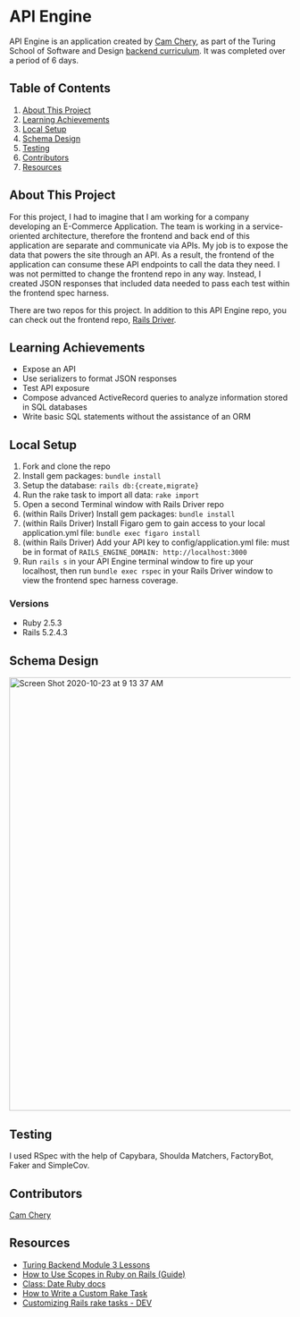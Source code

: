 # API Engine

API Engine is an application created by [Cam Chery](https://github.com/ckccameron), as part of the Turing School of Software and Design [backend curriculum](https://backend.turing.io/module3/projects/viewing_party). It was completed over a period of 6 days.

## Table of Contents
1. [About This Project](#about_this_project)
2. [Learning Achievements](#learning_achievements)
3. [Local Setup](#setup)
4. [Schema Design](#schema)
5. [Testing](#testing)
6. [Contributors](#contributors)
7. [Resources](#resources)

## About This Project <a name="about_this_project"></a>

For this project, I had to imagine that I am working for a company developing an E-Commerce Application. The team is working in a service-oriented architecture, therefore the frontend and back end of this application are separate and communicate via APIs. My job is to expose the data that powers the site through an API. As a result, the frontend of the application can consume these API endpoints to call the data they need. I was not permitted to change the frontend repo in any way. Instead, I created JSON responses that included data needed to pass each test within the frontend spec harness.

There are two repos for this project. In addition to this API Engine repo, you can check out the frontend repo, [Rails Driver](https://github.com/ckccameron/rails_driver).

## Learning Achievements <a name="learning_achievements"></a>
- Expose an API 
- Use serializers to format JSON responses 
- Test API exposure 
- Compose advanced ActiveRecord queries to analyze information stored in SQL databases 
- Write basic SQL statements without the assistance of an ORM

## Local Setup <a name="setup"></a>

1. Fork and clone the repo
2. Install gem packages: `bundle install`
3. Setup the database: `rails db:{create,migrate}`
4. Run the rake task to import all data: `rake import`
5. Open a second Terminal window with Rails Driver repo
5. (within Rails Driver) Install gem packages: `bundle install`
6. (within Rails Driver) Install Figaro gem to gain access to your local application.yml file: `bundle exec figaro install`
7. (within Rails Driver) Add your API key to config/application.yml file: must be in format of `RAILS_ENGINE_DOMAIN: http://localhost:3000`
8. Run `rails s` in your API Engine terminal window to fire up your localhost, then run `bundle exec rspec` in your Rails Driver window to view the frontend spec harness coverage.

  ### Versions

  - Ruby 2.5.3
  - Rails 5.2.4.3
  
## Schema Design <a name="schema"></a>

<img width="775" alt="Screen Shot 2020-10-23 at 9 13 37 AM" src="https://user-images.githubusercontent.com/57038617/97027897-3d7a0900-1510-11eb-818c-8e9ba65279bf.png">

## Testing <a name="testing"></a>

I used RSpec with the help of Capybara, Shoulda Matchers, FactoryBot, Faker and SimpleCov.

## Contributors <a name="contributors"></a>

[Cam Chery](https://github.com/ckccameron)

## Resources <a name="resources"></a>

- [Turing Backend Module 3 Lessons](https://backend.turing.io/module3/lessons/)
- [How to Use Scopes in Ruby on Rails (Guide)](https://www.rubyguides.com/2019/10/scopes-in-ruby-on-rails/)
- [Class: Date Ruby docs](https://ruby-doc.org/stdlib-2.7.2/libdoc/date/rdoc/Date.html)
- [How to Write a Custom Rake Task](https://cobwwweb.com/how-to-write-a-custom-rake-task)
- [Customizing Rails rake tasks - DEV](https://dev.to/vinistock/customizing-rails-rake-tasks-3bg5)
